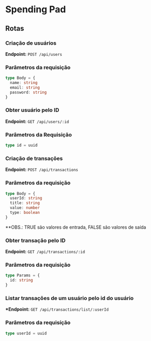 # Spending Pad

## Rotas

### Criação de usuários

**Endpoint:** `POST /api/users`

### Parâmetros da requisição

```typescript
type Body = {
  name: string
  email: string
  password: string
}
```

### Obter usuário pelo ID

**Endpoint:** `GET /api/users/:id`

### Parâmetros da Requisição

```typescript
type id = uuid
```

### Criação de transações

**Endpoint:** `POST /api/transactions`

### Parâmetros da requisição

```typescript
type Body = {
  userId: string
  title: string
  value: number
  type: boolean
}
```

\*\*OBS.: TRUE são valores de entrada, FALSE são valores de saída

### Obter transação pelo ID

**Endpoint:** `GET /api/transactions/:id`

### Parâmetros da requisição

```typescript
type Params = {
  id: string
}
```

### Listar transações de um usuário pelo id do usuário

**\*Endpoint:** `GET /api/transactions/list/:userId`

### Parâmetros da requisíção

```typescript
type userId = uuid
```
